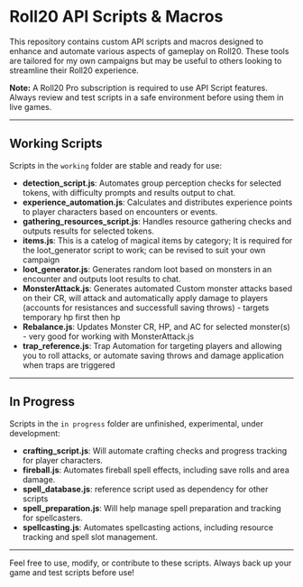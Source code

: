 # Roll20 API Scripts & Macros

This repository contains custom API scripts and macros designed to enhance and automate various aspects of gameplay on Roll20. These tools are tailored for my own campaigns but may be useful to others looking to streamline their Roll20 experience.

**Note:** A Roll20 Pro subscription is required to use API Script features. Always review and test scripts in a safe environment before using them in live games.

---

## Working Scripts

Scripts in the `working` folder are stable and ready for use:

- **detection_script.js**: Automates group perception checks for selected tokens, with difficulty prompts and results output to chat.
- **experience_automation.js**: Calculates and distributes experience points to player characters based on encounters or events.
- **gathering_resources_script.js**: Handles resource gathering checks and outputs results for selected tokens.
- **items.js**: This is a catelog of magical items by category; It is required for the loot_generator script to work; can be revised to suit your own campaign
- **loot_generator.js**: Generates random loot based on monsters in an encounter and outputs loot results to chat.
- **MonsterAttack.js**: Generates automated Custom monster attacks based on their CR, will attack and automatically apply damage to players (accounts for resistances and successfull saving throws) - targets temporary hp first then hp
- **Rebalance.js**: Updates Monster CR, HP, and AC for selected monster(s) - very good for working with MonsterAttack.js
- **trap_reference.js**: Trap Automation for targeting players and allowing you to roll attacks, or automate saving throws and damage application when traps are triggered

---

## In Progress

Scripts in the `in progress` folder are unfinished, experimental, under development:

- **crafting_script.js**: Will automate crafting checks and progress tracking for player characters.
- **fireball.js**: Automates fireball spell effects, including save rolls and area damage.
- **spell_database.js**: reference script used as dependency for other scripts
- **spell_preparation.js**: Will help manage spell preparation and tracking for spellcasters.
- **spellcasting.js**: Automates spellcasting actions, including resource tracking and spell slot management.

---

Feel free to use, modify, or contribute to these scripts. Always back up your game and test scripts before use!
